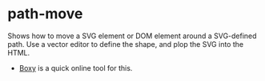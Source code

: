 # path-move

Shows how to move a SVG element or DOM element around a SVG-defined path. Use a vector editor to define the shape, and plop the SVG into the HTML.


* [Boxy](https://boxy-svg.com/app) is a quick online tool for this.
